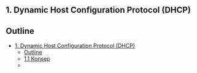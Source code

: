 ## 1. Dynamic Host Configuration Protocol (DHCP)
## Outline
+ [1. Dynamic Host Configuration Protocol (DHCP)]()
	+ [Outline]()
	+ [1.1 Konsep]()
	+ 
<!--stackedit_data:
eyJoaXN0b3J5IjpbMTk2MzI1MTgxXX0=
-->